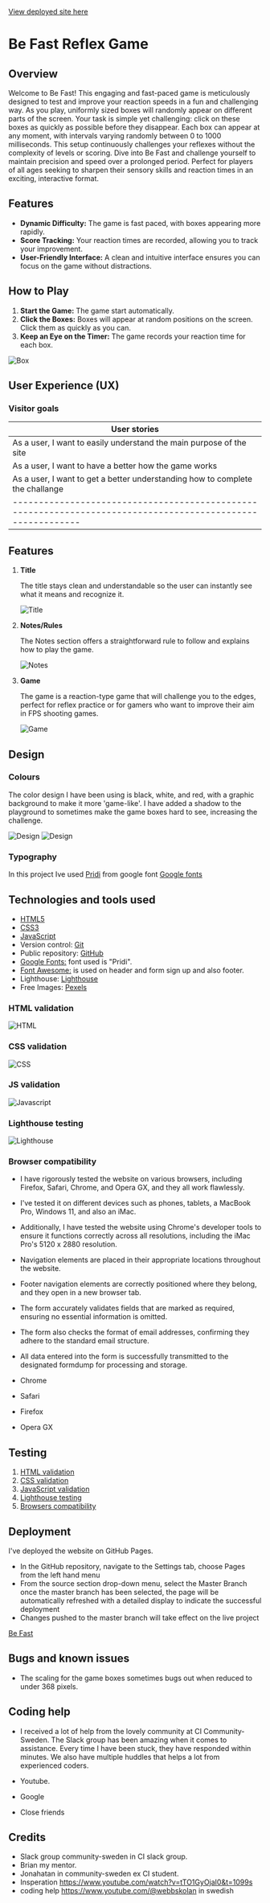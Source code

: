 [View deployed site here](https://odmarken.github.io/BeFast/)

# Be Fast Reflex Game

## Overview
Welcome to Be Fast! This engaging and fast-paced game is meticulously designed to test and improve your reaction speeds in a fun and challenging way. As you play, uniformly sized boxes will randomly appear on different parts of the screen. Your task is simple yet challenging: click on these boxes as quickly as possible before they disappear. Each box can appear at any moment, with intervals varying randomly between 0 to 1000 milliseconds. This setup continuously challenges your reflexes without the complexity of levels or scoring. Dive into Be Fast and challenge yourself to maintain precision and speed over a prolonged period. Perfect for players of all ages seeking to sharpen their sensory skills and reaction times in an exciting, interactive format.

## Features
- **Dynamic Difficulty:** The game is fast paced, with boxes appearing more rapidly.
- **Score Tracking:** Your reaction times are recorded, allowing you to track your improvement.
- **User-Friendly Interface:** A clean and intuitive interface ensures you can focus on the game without distractions.

## How to Play
1. **Start the Game:** The game start automatically.
2. **Click the Boxes:** Boxes will appear at random positions on the screen. Click them as quickly as you can.
3. **Keep an Eye on the Timer:** The game records your reaction time for each box.

![Box](./assets/images/Object.png)


## User Experience (UX) 


### Visitor goals

| **User stories**                                                                                          |
|-----------------------------------------------------------------------------------------------------------|
| As a user, I want to easily understand the main purpose of the site                                       |
| As a user, I want to have a better how the game works                                                     |
| As a user, I want to get a better understanding how to complete the challange                             |
|-----------------------------------------------------------------------------------------------------------|

## Features



1.	**Title**  
    
    The title stays clean and understandable so the user can instantly see what it means and recognize it.

    ![Title](./assets/images/heading.png)

2.	**Notes/Rules**  

     The Notes section offers a straightforward rule to follow and explains how to play the game.
   
    
    ![Notes](./assets/images/notes.png)

3.	**Game**  
    
    The game is a reaction-type game that will challenge you to the edges, perfect for reflex practice or for gamers who want to improve their aim in FPS shooting games.

    ![Game](./assets/images/game.png)

## Design


### Colours

The color design I have been using is black, white, and red, with a graphic background to make it more 'game-like'. I have added a shadow to the playground to sometimes make the game boxes hard to see, increasing the challenge.

![Design](./assets/images/design.png)
![Design](./assets/images/design2.png)

### Typography

In this project Ive used [Pridi](https://fonts.google.com/specimen/Pridi)
from google font [Google fonts](https://fonts.google.com/)

## Technologies and tools used

- [HTML5](https://en.wikipedia.org/wiki/HTML5)
- [CSS3](https://en.wikipedia.org/wiki/CSS)
- [JavaScript](https://it.wikipedia.org/wiki/JavaScript)
- Version control: [Git](https://git-scm.com/)
- Public repository: [GitHub](https://github.com/)
- [Google Fonts:](https://fonts.google.com/) font used is "Pridi".
- [Font Awesome:](https://fontawesome.com/) is used on header and form sign up and also footer.
- Lighthouse: [Lighthouse](https://developer.chrome.com/docs/lighthouse/overview/)
- Free Images: [Pexels](https://www.pexels.com/search/website%20background/)

### HTML validation

![HTML](./assets/images/htmlvali.png)

### CSS validation

![CSS](./assets/images/cssvali.png)

### JS validation 

![Javascript](./assets/images/jsvali.png)

### Lighthouse testing

![Lighthouse](./assets/images/SEO.png)


### Browser compatibility

- I have rigorously tested the website on various browsers, including Firefox, Safari, Chrome, and Opera GX, and they all work flawlessly.
- I've tested it on different devices such as phones, tablets, a MacBook Pro, Windows 11, and also an iMac.
- Additionally, I have tested the website using Chrome's developer tools to ensure it functions correctly across all resolutions, including the iMac Pro's 5120 x 2880 resolution.
- Navigation elements are placed in their appropriate locations throughout the website.
- Footer navigation elements are correctly positioned where they belong, and they open in a new browser tab.
- The form accurately validates fields that are marked as required, ensuring no essential information is omitted.
- The form also checks the format of email addresses, confirming they adhere to the standard email structure.
- All data entered into the form is successfully transmitted to the designated formdump for processing and storage.

- Chrome
- Safari
- Firefox
- Opera GX

## Testing

1. [HTML validation](#html-validation)
2. [CSS validation](#css-validation)
3. [JavaScript validation](#js-validation)
4. [Lighthouse testing](#lighthouse-testing)
5. [Browsers compatibility](#browser-compatibility)

## Deployment

I've deployed the website on GitHub Pages.

- In the GitHub repository, navigate to the Settings tab, choose Pages from the left hand menu 
- From the source section drop-down menu, select the Master Branch once the master branch has been selected, the page will be automatically refreshed with a detailed display to indicate the successful deployment
- Changes pushed to the master branch will take effect on the live project


[Be Fast](https://odmarken.github.io/BeFast/) 

## Bugs and known issues

- The scaling for the game boxes sometimes bugs out when reduced to under 368 pixels.

## Coding help

- I received a lot of help from the lovely community at CI Community-Sweden. The Slack group has been amazing when it comes to assistance. Every time I have been stuck, they have responded within minutes. We also have multiple huddles that helps a lot from experienced coders.

- Youtube.
- Google
- Close friends

## Credits

- Slack group community-sweden in CI slack group.
- Brian my mentor.
- Jonahatan in community-sweden ex CI student.
- Insperation https://www.youtube.com/watch?v=tTO1GyOjaI0&t=1099s 
- coding help https://www.youtube.com/@webbskolan in swedish


